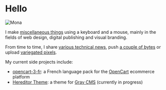 # Hello

![Mona](https://github.githubassets.com/images/mona-whisper.gif)

I make [miscellaneous things](http://mergey.ch/) using a keyboard and a mouse, mainly in the fields of web design, digital publishing and visual branding.

From time to time, I share [various technical news](https://twitter.com/gizmecano), push [a couple of bytes](https://github.com/gizmecano) or upload [variegated pixels](https://dribbble.com/gizmecano).

My current side projects include:

- [opencart-3-fr](https://github.com/gizmecano/opencart-3-fr): a French language pack for the [OpenCart](http://www.opencart.com/) ecommerce platform
- [Hereditor Theme](https://github.com/gizmecano/grav-theme-hereditor): a theme for [Grav CMS](https://getgrav.org/) (currently in progress)
